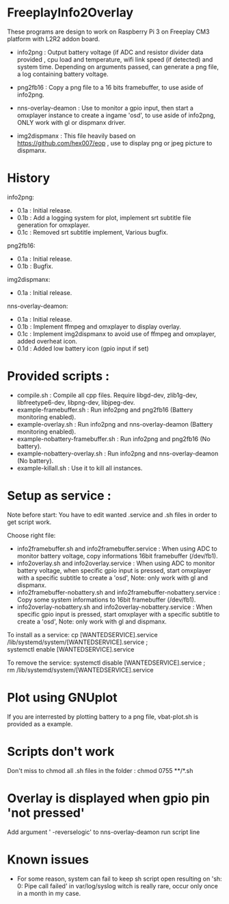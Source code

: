 # FreeplayInfo2Overlay

These programs are design to work on Raspberry Pi 3 on Freeplay CM3 platform with L2R2 addon board.

- info2png : Output battery voltage (if ADC and resistor divider data provided , cpu load and temperature, wifi link speed (if detected) and system time. Depending on arguments passed, can generate a png file, a log containing battery voltage.

- png2fb16 : Copy a png file to a 16 bits framebuffer, to use aside of info2png.

- nns-overlay-deamon : Use to monitor a gpio input, then start a omxplayer instance to create a ingame 'osd', to use aside of info2png, ONLY work with gl or dispmanx driver.

- img2dispmanx : This file heavily based on https://github.com/hex007/eop , use to display png or jpeg picture to dispmanx.

# History

info2png:
- 0.1a : Initial release.
- 0.1b : Add a logging system for plot, implement srt subtitle file generation for omxplayer.
- 0.1c : Removed srt subtitle implement, Various bugfix.

png2fb16:
- 0.1a : Initial release.
- 0.1b : Bugfix.

img2dispmanx:
- 0.1a : Initial release.

nns-overlay-deamon:
- 0.1a : Initial release.
- 0.1b : Implement ffmpeg and omxplayer to display overlay.
- 0.1c : Implement img2dispmanx to avoid use of ffmpeg and omxplayer, added overheat icon.
- 0.1d : Added low battery icon (gpio input if set)


# Provided scripts :
- compile.sh : Compile all cpp files. Require libgd-dev, zlib1g-dev, libfreetype6-dev, libpng-dev, libjpeg-dev.
- example-framebuffer.sh : Run info2png and png2fb16 (Battery monitoring enabled).
- example-overlay.sh : Run info2png and nns-overlay-deamon (Battery monitoring enabled).
- example-nobattery-framebuffer.sh : Run info2png and png2fb16 (No battery).
- example-nobattery-overlay.sh : Run info2png and nns-overlay-deamon (No battery).
- example-killall.sh : Use it to kill all instances.

# Setup as service :
Note before start: You have to edit wanted .service and .sh files in order to get script work.

Choose right file: 
 - info2framebuffer.sh and info2framebuffer.service : When using ADC to monitor battery voltage, copy informations 16bit framebuffer (/dev/fb1).
 - info2overlay.sh and info2overlay.service : When using ADC to monitor battery voltage, when specific gpio input is pressed, start omxplayer with a specific subtitle to create a 'osd', Note: only work with gl and dispmanx.
 - info2framebuffer-nobattery.sh and info2framebuffer-nobattery.service : Copy some system informations to 16bit framebuffer (/dev/fb1).
 - info2overlay-nobattery.sh and info2overlay-nobattery.service : When specific gpio input is pressed, start omxplayer with a specific subtitle to create a 'osd', Note: only work with gl and dispmanx.

To install as a service:
cp [WANTEDSERVICE].service /lib/systemd/system/[WANTEDSERVICE].service ; \
systemctl enable [WANTEDSERVICE].service

To remove the service:
systemctl disable [WANTEDSERVICE].service ; \
rm /lib/systemd/system/[WANTEDSERVICE].service


# Plot using GNUplot
If you are interrested by plotting battery to a png file, vbat-plot.sh is provided as a example.


# Scripts don't work
Don't miss to chmod all .sh files in the folder : chmod 0755 **/*.sh

# Overlay is displayed when gpio pin 'not pressed'
Add argument ' -reverselogic' to nns-overlay-deamon run script line

# Known issues
- For some reason, system can fail to keep sh script open resulting on 'sh: 0: Pipe call failed' in var/log/syslog witch is really rare, occur only once in a month in my case.
